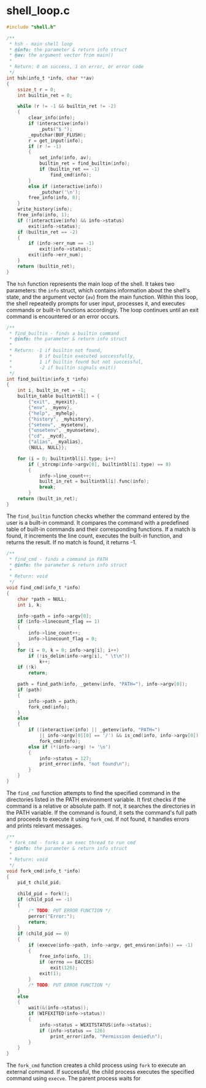 # shell_loop.c

```c
#include "shell.h"

/**
 * hsh - main shell loop
 * @info: the parameter & return info struct
 * @av: the argument vector from main()
 *
 * Return: 0 on success, 1 on error, or error code
 */
int hsh(info_t *info, char **av)
{
    ssize_t r = 0;
    int builtin_ret = 0;

    while (r != -1 && builtin_ret != -2)
    {
        clear_info(info);
        if (interactive(info))
            _puts("$ ");
        _eputchar(BUF_FLUSH);
        r = get_input(info);
        if (r != -1)
        {
            set_info(info, av);
            builtin_ret = find_builtin(info);
            if (builtin_ret == -1)
                find_cmd(info);
        }
        else if (interactive(info))
            _putchar('\n');
        free_info(info, 0);
    }
    write_history(info);
    free_info(info, 1);
    if (!interactive(info) && info->status)
        exit(info->status);
    if (builtin_ret == -2)
    {
        if (info->err_num == -1)
            exit(info->status);
        exit(info->err_num);
    }
    return (builtin_ret);
}
```

The `hsh` function represents the main loop of the shell. It takes two parameters: the `info` struct, which contains information about the shell's state, and the argument vector (`av`) from the main function. Within this loop, the shell repeatedly prompts for user input, processes it, and executes commands or built-in functions accordingly. The loop continues until an exit command is encountered or an error occurs.

```c
/**
 * find_builtin - finds a builtin command
 * @info: the parameter & return info struct
 *
 * Return: -1 if builtin not found,
 *			0 if builtin executed successfully,
 *			1 if builtin found but not successful,
 *			-2 if builtin signals exit()
 */
int find_builtin(info_t *info)
{
    int i, built_in_ret = -1;
    builtin_table builtintbl[] = {
        {"exit", _myexit},
        {"env", _myenv},
        {"help", _myhelp},
        {"history", _myhistory},
        {"setenv", _mysetenv},
        {"unsetenv", _myunsetenv},
        {"cd", _mycd},
        {"alias", _myalias},
        {NULL, NULL}};

    for (i = 0; builtintbl[i].type; i++)
        if (_strcmp(info->argv[0], builtintbl[i].type) == 0)
        {
            info->line_count++;
            built_in_ret = builtintbl[i].func(info);
            break;
        }
    return (built_in_ret);
}
```

The `find_builtin` function checks whether the command entered by the user is a built-in command. It compares the command with a predefined table of built-in commands and their corresponding functions. If a match is found, it increments the line count, executes the built-in function, and returns the result. If no match is found, it returns -1.

```c
/**
 * find_cmd - finds a command in PATH
 * @info: the parameter & return info struct
 *
 * Return: void
 */
void find_cmd(info_t *info)
{
    char *path = NULL;
    int i, k;

    info->path = info->argv[0];
    if (info->linecount_flag == 1)
    {
        info->line_count++;
        info->linecount_flag = 0;
    }
    for (i = 0, k = 0; info->arg[i]; i++)
        if (!is_delim(info->arg[i], " \t\n"))
            k++;
    if (!k)
        return;

    path = find_path(info, _getenv(info, "PATH="), info->argv[0]);
    if (path)
    {
        info->path = path;
        fork_cmd(info);
    }
    else
    {
        if ((interactive(info) || _getenv(info, "PATH=")
            || info->argv[0][0] == '/') && is_cmd(info, info->argv[0]))
            fork_cmd(info);
        else if (*(info->arg) != '\n')
        {
            info->status = 127;
            print_error(info, "not found\n");
        }
    }
}
```

The `find_cmd` function attempts to find the specified command in the directories listed in the PATH environment variable. It first checks if the command is a relative or absolute path. If not, it searches the directories in the PATH variable. If the command is found, it sets the command's full path and proceeds to execute it using `fork_cmd`. If not found, it handles errors and prints relevant messages.

```c
/**
 * fork_cmd - forks a an exec thread to run cmd
 * @info: the parameter & return info struct
 *
 * Return: void
 */
void fork_cmd(info_t *info)
{
    pid_t child_pid;

    child_pid = fork();
    if (child_pid == -1)
    {
        /* TODO: PUT ERROR FUNCTION */
        perror("Error:");
        return;
    }
    if (child_pid == 0)
    {
        if (execve(info->path, info->argv, get_environ(info)) == -1)
        {
            free_info(info, 1);
            if (errno == EACCES)
                exit(126);
            exit(1);
        }
        /* TODO: PUT ERROR FUNCTION */
    }
    else
    {
        wait(&(info->status));
        if (WIFEXITED(info->status))
        {
            info->status = WEXITSTATUS(info->status);
            if (info->status == 126)
                print_error(info, "Permission denied\n");
        }
    }
}
```
The `fork_cmd` function creates a child process using `fork` to execute an external command. If successful, the child process executes the specified command using `execve`. The parent process waits for
